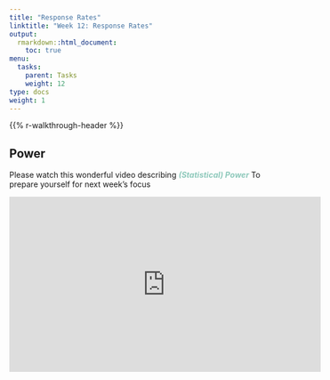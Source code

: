 ```yaml
---
title: "Response Rates"
linktitle: "Week 12: Response Rates"
output:
  rmarkdown::html_document:
    toc: true
menu:
  tasks:
    parent: Tasks
    weight: 12
type: docs
weight: 1
---
```


{{% r-walkthrough-header %}}

## Power

Please watch this wonderful video describing <span style="color:#8ec9bb; font-weight: bold; font-style: italic;">(Statistical) Power</span> To prepare yourself for next week’s focus

<p align="center">
<iframe width="560" height="315" src="https://youtu.be/Rsc5znwR5FA" frameborder="0" allow="accelerometer; autoplay; encrypted-media; gyroscope; picture-in-picture" allowfullscreen>
</iframe>
</p>
